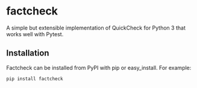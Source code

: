 factcheck
=========

A simple but extensible implementation of QuickCheck for Python 3 that works well with Pytest.


Installation
------------

Factcheck can be installed from PyPI with pip or easy_install.  For example:

    pip install factcheck


